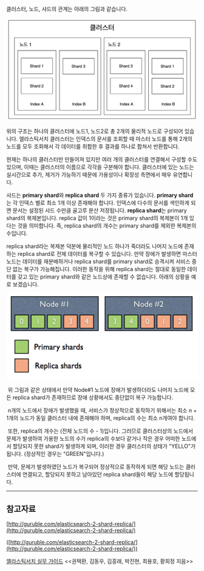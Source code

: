 클러스터, 노드, 샤드의 관계는 아래의 그림과 같습니다.

![cluster](./images/cluster.png)

위의 구조는 하나의 클러스터에 노드1, 노드2로 총 2개의 물리적 노드로 구성되어 있습니다. 엘라스틱서치 클러스터는 인덱스의 문서를 조회할 때 마스터 노드를 통해 2개의 노드를 모두 조회해서 각 데이터를 취합한 후 결과를 하나로 합쳐서 반환합니다.

현재는 하나의 클러스터만 만들어져 있지만 여러 개의 클러스터를 연결해서 구성할 수도 있으며, 이때는 클러스터의 이름으로 각각을 구분해야 합니다. 클러스터에 있는 노드는 실시간으로 추가, 제거가 가능하기 때문에 가용성이나 확장성 측면에서 매우 유연합니다.

샤드는 **primary shard**와 **replica shard** 두 가지 종류가 있습니다. **primary shard**는 각 인덱스 별로 최소 1개 이상 존재해야 합니다. 인덱스에 다수의 문서를 색인하게 되면 문서는 설정된 샤드 수만큼 골고루 분산 저장됩니다. **replica shard**는 primary shard의 복제본입니다. replica 값이 1이라는 것은 primary shard의 복제본이 1개 있다는 것을 의미합니다. 즉, replica shard의 개수는 primary shard를 제외한 복제본의 수입니다.

replica shard라는 복제본 덕분에 물리적인 노드 하나가 죽더라도 나머지 노드에 존재하는 replica shard로 전체 데이터를 복구할 수 있습니다. 만약 장애가 발생하면 마스터 노드는 데이터를 재분배하거나 replica shard를 primary shard로 승격시켜 서비스 중단 없는 복구가 가능해집니다. 이러한 동작을 위해 replica shard는 절대로 동일한 데이터를 갖고 있는 primary shard와 같은 노드상에 존재할 수 없습니다. 아래의 상황을 예로 보겠습니다.

![shard](./images/shard.png)

 위 그림과 같은 상태에서 만약 Node#1 노드에 장애가 발생하더라도 나머지 노드에 모든 replica shard가 존재하므로 장애 상황에서도 중단없이 복구 가능합니다.

 n개의 노드에서 장애가 발생했을 때, 서비스가 정상적으로 동작하기 위해서는 최소 n + 1개의 노드가 동일 클러스터 내에 존재해야 하며, replica의 수는 최소 n개여야 합니다.

 또한, replica의 개수는 (전체 노드의 수 - 1)입니다. 그러므로 클러스터상의 노드에서 문제가 발생하여 가용한 노드의 수가 replica의 수보다 같거나 작은 경우 어떠한 노드에서 할당되지 못한 shard가 발생하게 되며, 이러한 경우 클러스터의 상태가 "YELLO"가 됩니다. (정상적인 경우는 "GREEN"입니다.)

 만약, 문제가 발생하였던 노드가 복구되어 정상적으로 동작하게 되면 해당 노드는 클러스터에 연결되고, 할당되지 못하고 남아있던 replica shard들이 해당 노드에 할당됩니다.

---

## 참고자료

[http://guruble.com/elasticsearch-2-shard-replica/](http://guruble.com/elasticsearch-2-shard-replica/)

([http://guruble.com/elasticsearch-2-shard-replica/](http://guruble.com/elasticsearch-2-shard-replica/))

[엘라스틱서치 실무 가이드](http://www.kyobobook.co.kr/product/detailViewKor.laf?ejkGb=KOR&mallGb=KOR&barcode=9791158391485&orderClick=LEa&Kc=) <<권택환, 김동우, 김흥래, 박진현, 최용호, 황희정 지음>>